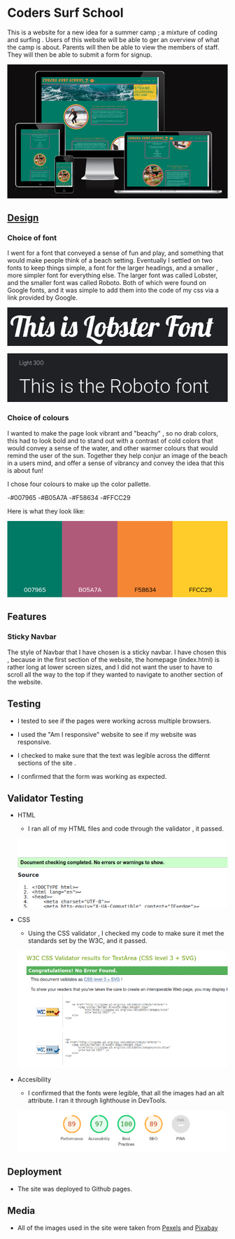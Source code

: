 # Coders Surf School

This is a website for a new idea for a summer camp ; a mixture of coding and surfing . 
Users of this website will be able to ger an overview of what the camp is about. 
Parents will then be able to view the members of staff. 
They will then be able to submit a form for signup.

![Am_I_resposive](./assets/images/readme_images/responsive_design.png)

## <ins>Design</ins> 



### Choice of font

I went for a font that conveyed a sense of fun and play, and something that would make people think of a beach setting.
Eventually I settled on two fonts to keep things simple, a font for the larger headings, and a smaller , more simpler font for everything else. 
The larger font was called Lobster, and the smaller font was called Roboto. 
Both of which were found on Google fonts, and it was simple to add them into the code of my css via a link provided by Google.

![Lobsterfont](./assets/images/readme_images/lobster.png)


![robotofont](./assets/images/readme_images/roboto.png)

### Choice of colours

I wanted to make the page look vibrant and "beachy" , so no drab colors, this had to look bold and to stand out with a contrast of cold colors that would convey a sense of the water, and other warmer colours that would remind the user of the sun. Together they help conjur an image of the beach in a users mind, and offer a sense of vibrancy and convey the idea that this is about fun! 

I chose four colours to make up the color pallette.

-#007965
-#B05A7A
-#F58634
-#FFCC29

Here is what they look like:

![colorpallette](./assets/images/readme_images/colourscheme.png)


## Features

### Sticky Navbar

The style of Navbar that I have chosen is a sticky navbar. I have chosen this , because in the first section of the website, the homepage (index.html) is rather long at lower screen sizes, and I did not want the user to have to scroll all the way to the top if they wanted to navigate to another section of the website.

## Testing 

- I tested to see if the pages were working across multiple browsers.

- I used the "Am I responsive" website to see if my website was responsive.

- I checked to make sure that the text was legible across the differnt sections of the site . 

- I confirmed that the form was working as expected.

## Validator Testing 

- HTML 
    - I ran all of my HTML files and code through the validator , it passed.

    ![html](assets/images/readme_images/htmlpassed.png)

- CSS 
    - Using the CSS validator , I checked my code to make sure it met the standards set by the W3C, and it passed.

    ![css](assets/images/readme_images/cssvalidation.png)


- Accesibility
    - I confirmed that the fonts were legible, that all the images had an alt attribute. I ran it through lighthouse in DevTools.

    ![Lighthouse](assets/images/readme_images/lighthouse.png)

## Deployment

- The site was deployed to Github pages.

## Media
-  All of the images used in the site were taken from [Pexels](https://www.pexels.com) and [Pixabay](https://pixabay.com/)




